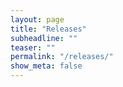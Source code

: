 ```yaml
---
layout: page
title: "Releases"
subheadline: ""
teaser: ""
permalink: "/releases/"
show_meta: false
---
```

